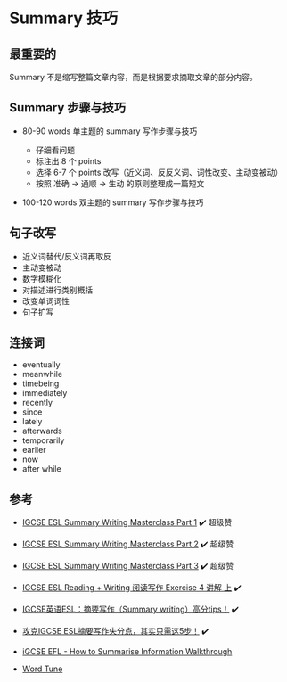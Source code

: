 # Summary 技巧

## 最重要的
Summary 不是缩写整篇文章内容，而是根据要求摘取文章的部分内容。

## Summary 步骤与技巧
- 80-90 words 单主题的 summary 写作步骤与技巧
  - 仔细看问题
  - 标注出 8 个 points
  - 选择 6-7 个 points 改写（近义词、反反义词、词性改变、主动变被动）
  - 按照 准确 -> 通顺 -> 生动 的原则整理成一篇短文

- 100-120 words 双主题的 summary 写作步骤与技巧

## 句子改写
- 近义词替代/反义词再取反
- 主动变被动
- 数字模糊化
- 对描述进行类别概括
- 改变单词词性
- 句子扩写

## 连接词
- eventually
- meanwhile
- timebeing
- immediately
- recently
- since
- lately
- afterwards
- temporarily
- earlier
- now
- after while
  
## 参考
- [IGCSE ESL Summary Writing Masterclass Part 1](https://www.youtube.com/watch?v=U-4unKyv66M) ✔️ 超级赞
- [IGCSE ESL Summary Writing Masterclass Part 2](https://www.youtube.com/watch?v=XyHrowIYyXQ) ✔️ 超级赞
- [IGCSE ESL Summary Writing Masterclass Part 3](https://www.youtube.com/watch?v=UCAJ0gNDG_g) ✔️ 超级赞

- [IGCSE ESL Reading + Writing 阅读写作 Exercise 4 讲解 上](https://www.bilibili.com/video/BV1Jj411F7QA/) ✔️
- [IGCSE英语ESL：摘要写作（Summary writing）高分tips！](https://zhuanlan.zhihu.com/p/411481045) ✔️
- [攻克IGCSE ESL摘要写作失分点，其实只需这5步！](https://www.sohu.com/a/605749199_113707) ✔️
- [iGCSE EFL - How to Summarise Information Walkthrough](https://www.youtube.com/watch?v=FjctFImqC4M)
- [Word Tune](https://app.wordtune.com/)
